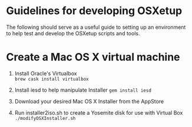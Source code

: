 Guidelines for developing OSXetup
=================================

The following should serve as a useful guide to setting up an environment to 
help test and develop the OSXetup scripts and tools.


Create a Mac OS X virtual machine
=================================

1. Install Oracle's Virtualbox  
`brew cask install virtualbox`

2. Install iesd to help manipulate Installer
`gem install iesd`

3. Download your desired Mac OS X Installer from the AppStore

4. Run installer2iso.sh to create a Yosemite disk for use with Virtual Box
`./modifyOSXInstaller.sh`
